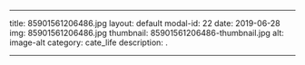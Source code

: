 
---
title: 85901561206486.jpg
layout: default
modal-id: 22
date: 2019-06-28
img: 85901561206486.jpg
thumbnail: 85901561206486-thumbnail.jpg
alt: image-alt
category: cate_life
description: .

---
